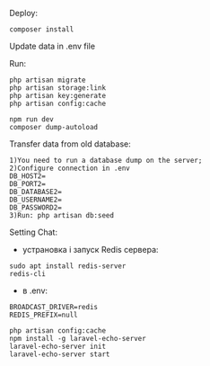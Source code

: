 Deploy:

```$xslt
composer install
```
Update data in .env file

Run:
```
php artisan migrate
php artisan storage:link
php artisan key:generate
php artisan config:cache

npm run dev
composer dump-autoload
```
Transfer data from old database:
```
1)You need to run a database dump on the server;
2)Configure connection in .env
DB_HOST2=
DB_PORT2=
DB_DATABASE2=
DB_USERNAME2=
DB_PASSWORD2=
3)Run: php artisan db:seed
```

Setting Chat:
- устрановка і запуск Redis сервера:
```
sudo apt install redis-server
redis-cli
```
- в .env: 
```
BROADCAST_DRIVER=redis
REDIS_PREFIX=null
```
```
php artisan config:cache
npm install -g laravel-echo-server
laravel-echo-server init
laravel-echo-server start
```
